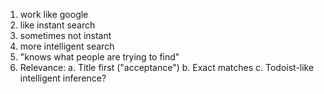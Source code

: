 1.  work like google
2.  like instant search
3.  sometimes not instant
4.  more intelligent search
5.  "knows what people are trying to find"
6.  Relevance:
    a. Title first ("acceptance")
    b. Exact matches
    c. Todoist-like intelligent inference?
    